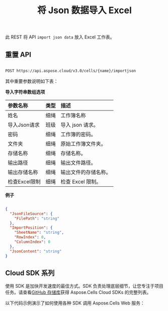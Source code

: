 ﻿---
title: 将 Json 数据导入 Excel
second_title: Aspose.Cells Cloud Documen
linktitle: 导入 Jso
type: docs
url: /zh/import/json/
keywords: Import Json data into Excel
description: Aspose.Cells Cloud REST API 支持将字符串数组数据导入 Excel 文件。SDK 支持多种开发语言。包括 Android、C#、Go、Java、NodeJS、Perl、PHP、Python、Ruby 和 swift
weight: 40
kwords: Excel，Office 云，REST API，电子表格，PDF，CSV，Json，Markdwon，将 Json 数据导入 Excel
---
此 REST 将 API `import json data` 放入 Excel 工作表。


## 重置 API

```bash

POST https://api.aspose.cloud/v3.0/cells/{name}/importjson

```

其中重要参数说明如下表：


**导入字符串数组选项**

|参数名称|类型|描述|
|:- |:- |:- |
|姓名|细绳|工作簿名称|
|导入Json请求|班级|导入 json 请求。|
|密码|细绳|工作簿的密码。|
|文件夹|细绳|原始工作簿文件夹。|
|存储名称|细绳|存储名称。|
|输出路径|细绳|输出文件路径。|
|输出存储名称|细绳|输出文件的存储名称。|
|检查Excel限制|细绳|检查 Excel 限制。|


**例子**

```json

{
  "JsonFileSource": {
    "FilePath": "string"
  },
  "ImportPosition": {
    "SheetName": "string",
    "RowIndex": 0,
    "ColumnIndex": 0
  },
  "JsonContent": "string"
}

```

## Cloud SDK 系列

使用 SDK 是加快开发速度的最佳方式。SDK 负责处理底层细节，让您专注于项目任务。请查看[GitHub 存储库](https://github.com/aspose-cells-cloud)获得 Aspose.Cells Cloud SDKs 的完整列表。

以下代码示例演示了如何使用各种 SDK 调用 Aspose.Cells Web 服务：





